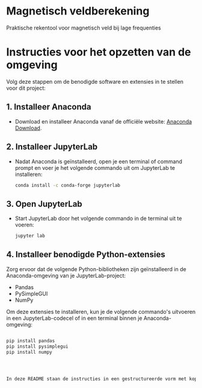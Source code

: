 # Magnetisch veldberekening
Praktische rekentool voor magnetisch veld bij lage frequenties

# Instructies voor het opzetten van de omgeving

Volg deze stappen om de benodigde software en extensies in te stellen voor dit project:

## 1. Installeer Anaconda

- Download en installeer Anaconda vanaf de officiële website: [Anaconda Download](https://www.anaconda.com/products/distribution).

## 2. Installeer JupyterLab

- Nadat Anaconda is geïnstalleerd, open je een terminal of command prompt en voer je het volgende commando uit om JupyterLab te installeren:

  ```sh
  conda install -c conda-forge jupyterlab

## 3. Open JupyterLab

- Start JupyterLab door het volgende commando in de terminal uit te voeren:
  
  ```sh
  jupyter lab

## 4. Installeer benodigde Python-extensies

Zorg ervoor dat de volgende Python-bibliotheken zijn geïnstalleerd in de Anaconda-omgeving van je JupyterLab-project:

- Pandas
- PySimpleGUI
- NumPy

Om deze extensies te installeren, kun je de volgende commando's uitvoeren in een JupyterLab-codecel of in een terminal binnen je Anaconda-omgeving:

```sh

pip install pandas
pip install pysimplegui
pip install numpy




In deze README staan de instructies in een gestructureerde vorm met koppelingen naar de downloadpagina's van Anaconda en met duidelijke stappen voor het installeren van JupyterLab en de vereiste Python-extensies. Pas deze README aan aan je eigen projectindeling en behoeften.

